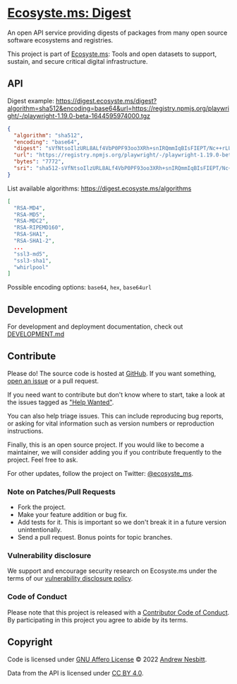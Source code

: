 # [Ecosyste.ms: Digest](https://digest.ecosyste.ms)

An open API service providing digests of packages from many open source software ecosystems and registries. 

This project is part of [Ecosyste.ms](https://ecosyste.ms): Tools and open datasets to support, sustain, and secure critical digital infrastructure.

## API

Digest example: https://digest.ecosyste.ms/digest?algorithm=sha512&encoding=base64&url=https://registry.npmjs.org/playwright/-/playwright-1.19.0-beta-1644595974000.tgz

```json
{
  "algorithm": "sha512",
  "encoding": "base64",
  "digest": "sVfNtsoIlzURL8ALf4VbP0PF93oo3XRh+snIRQmmIqBIsFIEPT/Nc++rLU98uIlW7FAuENzioqMz94V703+lqw==",
  "url": "https://registry.npmjs.org/playwright/-/playwright-1.19.0-beta-1644595974000.tgz",
  "bytes": "7772",
  "sri": "sha512-sVfNtsoIlzURL8ALf4VbP0PF93oo3XRh+snIRQmmIqBIsFIEPT/Nc++rLU98uIlW7FAuENzioqMz94V703+lqw=="
}
```

List available algorithms: https://digest.ecosyste.ms/algorithms

```json
[
  "RSA-MD4",
  "RSA-MD5",
  "RSA-MDC2",
  "RSA-RIPEMD160",
  "RSA-SHA1",
  "RSA-SHA1-2",
  ...
  "ssl3-md5",
  "ssl3-sha1",
  "whirlpool"
]
```

Possible encoding options: `base64`, `hex`, `base64url`

<!-- Documentation for the REST API is available here: [https://digest.ecosyste.ms/docs](https://digest.ecosyste.ms/docs)

The default rate limit for the API is 5000/req per hour based on your IP address, get in contact if you need to to increase your rate limit. -->

## Development

For development and deployment documentation, check out [DEVELOPMENT.md](DEVELOPMENT.md)

## Contribute

Please do! The source code is hosted at [GitHub](https://github.com/ecosyste-ms/digest). If you want something, [open an issue](https://github.com/ecosyste-ms/digest/issues/new) or a pull request.

If you need want to contribute but don't know where to start, take a look at the issues tagged as ["Help Wanted"](https://github.com/ecosyste-ms/digest/issues?q=is%3Aopen+is%3Aissue+label%3A%22help+wanted%22).

You can also help triage issues. This can include reproducing bug reports, or asking for vital information such as version numbers or reproduction instructions. 

Finally, this is an open source project. If you would like to become a maintainer, we will consider adding you if you contribute frequently to the project. Feel free to ask.

For other updates, follow the project on Twitter: [@ecosyste_ms](https://twitter.com/ecosyste_ms).

### Note on Patches/Pull Requests

 * Fork the project.
 * Make your feature addition or bug fix.
 * Add tests for it. This is important so we don't break it in a future version unintentionally.
 * Send a pull request. Bonus points for topic branches.

### Vulnerability disclosure

We support and encourage security research on Ecosyste.ms under the terms of our [vulnerability disclosure policy](https://github.com/ecosyste-ms/digest/security/policy).

### Code of Conduct

Please note that this project is released with a [Contributor Code of Conduct](https://github.com/ecosyste-ms/.github/blob/main/CODE_OF_CONDUCT.md). By participating in this project you agree to abide by its terms.

## Copyright

Code is licensed under [GNU Affero License](LICENSE) © 2022 [Andrew Nesbitt](https://github.com/andrew).

Data from the API is licensed under [CC BY 4.0](https://creativecommons.org/licenses/by/4.0/).
